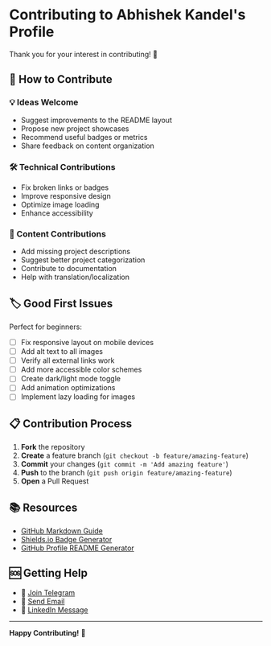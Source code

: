 # Contributing to Abhishek Kandel's Profile

Thank you for your interest in contributing! 🚀

## 🤝 How to Contribute

### 💡 Ideas Welcome
- Suggest improvements to the README layout
- Propose new project showcases
- Recommend useful badges or metrics
- Share feedback on content organization

### 🛠️ Technical Contributions
- Fix broken links or badges
- Improve responsive design
- Optimize image loading
- Enhance accessibility

### 📝 Content Contributions
- Add missing project descriptions
- Suggest better project categorization
- Contribute to documentation
- Help with translation/localization

## 🏷️ Good First Issues

Perfect for beginners:
- [ ] Fix responsive layout on mobile devices
- [ ] Add alt text to all images
- [ ] Verify all external links work
- [ ] Add more accessible color schemes
- [ ] Create dark/light mode toggle
- [ ] Add animation optimizations
- [ ] Implement lazy loading for images

## 📋 Contribution Process

1. **Fork** the repository
2. **Create** a feature branch (`git checkout -b feature/amazing-feature`)
3. **Commit** your changes (`git commit -m 'Add amazing feature'`)
4. **Push** to the branch (`git push origin feature/amazing-feature`)
5. **Open** a Pull Request

## 📚 Resources

- [GitHub Markdown Guide](https://guides.github.com/features/mastering-markdown/)
- [Shields.io Badge Generator](https://shields.io/)
- [GitHub Profile README Generator](https://rahuldkjain.github.io/gh-profile-readme-generator/)

## 🆘 Getting Help

- 💬 [Join Telegram](https://t.me/abhishekkandel45)
- 📧 [Send Email](mailto:info@abhishekkandel.com.np)
- 💼 [LinkedIn Message](https://linkedin.com/in/abhishekkandel45)

---

**Happy Contributing!** 🌟
